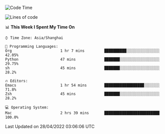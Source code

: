 <!--START_SECTION:waka-->
![Code Time](http://img.shields.io/badge/Code%20Time-700%20hrs%2031%20mins-blue)

![Lines of code](https://img.shields.io/badge/From%20Hello%20World%20I%27ve%20Written-22%20Thousand%20lines%20of%20code-blue)

📊 **This Week I Spent My Time On** 

```text
⌚︎ Time Zone: Asia/Shanghai

💬 Programming Languages: 
Org                      1 hr 7 mins         ██████████░░░░░░░░░░░░░░░   42.05% 
Python                   47 mins             ███████░░░░░░░░░░░░░░░░░░   29.75% 
sh                       45 mins             ███████░░░░░░░░░░░░░░░░░░   28.2%

🔥 Editors: 
Emacs                    1 hr 54 mins        ██████████████████░░░░░░░   71.8% 
Zsh                      45 mins             ███████░░░░░░░░░░░░░░░░░░   28.2%

💻 Operating System: 
Mac                      2 hrs 39 mins       █████████████████████████   100.0%

```


 Last Updated on 28/04/2022 03:06:06 UTC
<!--END_SECTION:waka-->
